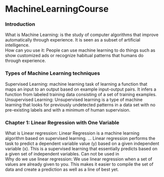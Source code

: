 # MachineLearningCourse
### Introduction 
What is Machine Learning: is the study of computer algorithms that improve automatically through experience. It is seen as a subset of artificial intelligence. <br /> 
How can you use it: People can use machine learning to do things such as show customized ads or recognize habitual patterns that humans do through experience. 

### Types of Machine Learning techniques
Supervised Learning: machine learning task of learning a function that maps an input to an output based on example input-output pairs. It infers a function from labeled training data consisting of a set of training examples. <br /> 
Unsupervised Learning: Unsupervised learning is a type of machine learning that looks for previously undetected patterns in a data set with no pre-existing labels and with a minimum of human supervision.

### Chapter 1: Linear Regression with One Variable
What is Linear regression: Linear Regression is a machine learning algorithm based on supervised learning. ... Linear regression performs the task to predict a dependent variable value (y) based on a given independent variable (x). This is a supervised learning that essentially predicts based on a given set of independent variables. Can not be used in  <br /> 
Why do we use linear regression: We use linear regression when a set of values are already given to you. This makes it easier to compile the set of data and create a prediction as well as a line of best yet. <br /> 

